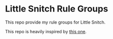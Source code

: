 # Little Snitch Rule Groups
This repo provide my rule groups for Little Snitch.

This repo is heavily inspired by [this one](https://github.com/naveednajam/Little-Snitch---Rule-Groups).
